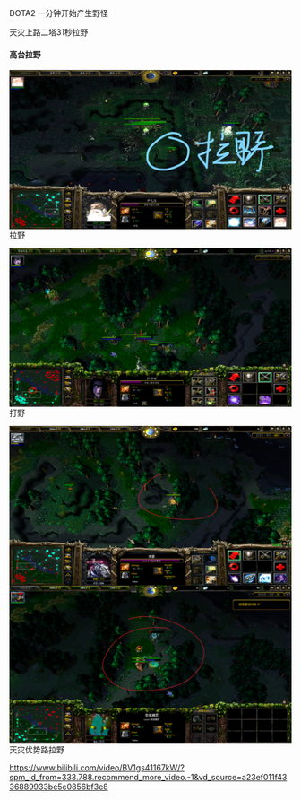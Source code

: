 DOTA2 一分钟开始产生野怪

天灾上路二塔31秒拉野



#### 高台拉野

<img src="./img/高台眼拉野.jpg" alt="高台眼拉野" style="zoom: 50%;" align="left" />



拉野

<img src="./img/拉野.png" alt="拉野" style="zoom: 50%;" align="left" />

打野

<img src="./img/打野.png" alt="打野" style="zoom: 50%;" align="left" />

<img src="./img/打野2.png" alt="打野" style="zoom: 50%;" align="left" />

天灾优势路拉野

https://www.bilibili.com/video/BV1gs41167kW/?spm_id_from=333.788.recommend_more_video.-1&vd_source=a23ef011f4336889933be5e0856bf3e8
